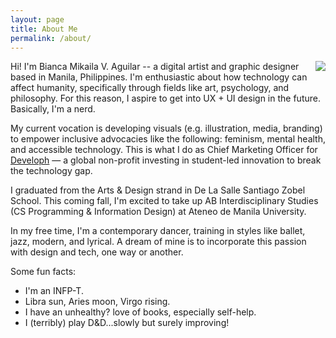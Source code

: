 ```yaml
---
layout: page
title: About Me
permalink: /about/
---
```

<div class="long-about">
<img class="about-pic" align="right" src="../assets/me.jpg"/>
<p>
Hi! I'm Bianca Mikaila V. Aguilar -- a <span>digital artist and graphic designer</span> based in Manila, Philippines. I'm enthusiastic about how technology can affect humanity, specifically through fields like art, psychology, and philosophy. For this reason, I aspire to get into <span>UX + UI design</span> in the future. Basically, I'm a nerd.
</p>
<p>
My current vocation is developing visuals (e.g. illustration, media, branding) to empower <span>inclusive advocacies</span> like the following: feminism, mental health, and accessible technology. This is what I do as Chief Marketing Officer for <a href="https://developh.org">Developh</a> — a global non-profit investing in student-led innovation to break the technology gap. 
</p>
<p>
I graduated from the <span>Arts & Design strand</span> in De La Salle Santiago Zobel School. This coming fall, I'm excited to take up <span>AB Interdisciplinary Studies</span> (CS Programming & Information Design) at Ateneo de Manila University. 
</p>
<p>
In my free time, I'm a contemporary dancer, training in styles like ballet, jazz, modern, and lyrical. A dream of mine is to incorporate this passion with design and tech, one way or another.
</p>
<p><span>Some fun facts:</span></p>
<ul>
<li>I'm an INFP-T.</li>
<li>Libra sun, Aries moon, Virgo rising.</li>
<li>I have an unhealthy? love of books, especially self-help.</li>
<li>I (terribly) play D&D...slowly but surely improving!</li>
</ul>
</div>